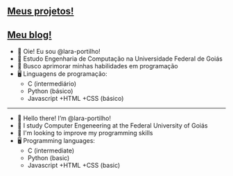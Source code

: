 ## [Meus projetos!](https://lara-portilho.github.io/)
## [Meu blog!](https://laraportilho.wordpress.com/)
 
- 👋️ Oie! Eu sou @lara-portilho!
- 📖️ Estudo Engenharia de Computação na Universidade Federal de Goiás
- 👀️ Busco aprimorar minhas habilidades em programação
- 🖥️ Linguagens de programação:
  - C (intermediário)
  - Python (básico)
  - Javascript +HTML +CSS (básico)

-------------------------

- 👋️ Hello there! I’m @lara-portilho!
- 📖️ I study Computer Engeneering at the Federal University of Goiás
- 👀️ I'm looking to improve my programming skills
- 🖥️ Programming languages:
  - C (intermediate)
  - Python (basic)
  - Javascript +HTML +CSS (basic)
